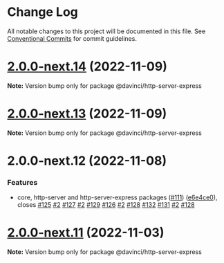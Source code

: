 # Change Log

All notable changes to this project will be documented in this file.
See [Conventional Commits](https://conventionalcommits.org) for commit guidelines.

# [2.0.0-next.14](https://github.com/HPInc/davinci/compare/@davinci/http-server-express@2.0.0-next.13...@davinci/http-server-express@2.0.0-next.14) (2022-11-09)

**Note:** Version bump only for package @davinci/http-server-express





# [2.0.0-next.13](https://github.com/HPInc/davinci/compare/@davinci/http-server-express@2.0.0-next.12...@davinci/http-server-express@2.0.0-next.13) (2022-11-09)

**Note:** Version bump only for package @davinci/http-server-express





# 2.0.0-next.12 (2022-11-08)


### Features

* core, http-server and http-server-express packages ([#111](https://github.com/HPInc/davinci/issues/111)) ([e6e4ce0](https://github.com/HPInc/davinci/commit/e6e4ce0dcc81a3b44976cde471353f77ad872e65)), closes [#125](https://github.com/HPInc/davinci/issues/125) [#2](https://github.com/HPInc/davinci/issues/2) [#127](https://github.com/HPInc/davinci/issues/127) [#2](https://github.com/HPInc/davinci/issues/2) [#129](https://github.com/HPInc/davinci/issues/129) [#126](https://github.com/HPInc/davinci/issues/126) [#2](https://github.com/HPInc/davinci/issues/2) [#128](https://github.com/HPInc/davinci/issues/128) [#132](https://github.com/HPInc/davinci/issues/132) [#131](https://github.com/HPInc/davinci/issues/131) [#2](https://github.com/HPInc/davinci/issues/2) [#128](https://github.com/HPInc/davinci/issues/128)





# [2.0.0-next.11](https://github.com/HPInc/davinci/compare/@davinci/http-server-express@2.0.0-next.10...@davinci/http-server-express@2.0.0-next.11) (2022-11-03)

**Note:** Version bump only for package @davinci/http-server-express
